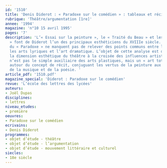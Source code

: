 ```yaml
---
id: '1510'
title: 'Denis Diderot : « Paradoxe sur le comédien » : tableaux et récits [1re] '
rubrique: 'Théâtre/argumentation [1re]'
annee: '1994'
magazine: 'n°10 15 avril 1995'
pages: '7'
description: 'L’« Essai sur la peinture », le « Traité du Beau » et les « Salons
  » font de Diderot l’un des principaux esthéticiens du XVIIIe siècle. Les analyses
  du « Paradoxe » ne manquent pas de relever des points communs entre la peinture,
  les arts lyriques et l’art dramatique. L’objet de cette analyse est donc de caractériser
  la dimension esthétique du théâtre à la croisée des influences artistiques. Le théâtre
  n’est pas le simple auxiliaire des arts plastiques, mais un « art total », articulé
  autour du concept de récit, conjuguant les vertus de la peinture aux puissances
  de la musique et de la poésie. '
article_pdf: '1510.pdf'
magazine_special: 'Diderot : Paradoxe sur le comédien'
revue: 'L’école des lettres des lycées'
auteurs:
- Joël Dupas
disciplines:
- lettres
niveau_etudes:
- première
oeuvres:
- Paradoxe sur le comédien
ecrivains:
- Denis Diderot
programmes:
- objet d’étude - théâtre
- objet d’étude - l’argumentation
- objet d’étude - mouvement littéraire et culturel
siecles:
- 18e siècle
---
```


